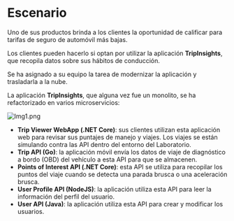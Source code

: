 
# Escenario

Uno de sus productos brinda a los clientes la oportunidad de calificar para tarifas de seguro de automóvil más bajas.

Los clientes pueden hacerlo si optan por utilizar la aplicación **TripInsights**, que recopila datos sobre sus hábitos de conducción.

Se ha asignado a su equipo la tarea de modernizar la aplicación y trasladarla a la nube.

La aplicación **TripInsights**, que alguna vez fue un monolito, se ha refactorizado en varios microservicios:

![Img1.png](https://webqualitycode.sharepoint.com/:i:/s/Comercial/EeY53AM8A3hAhzN-1wNUKBQBXwMdpJpnfi-MhNClxgq7GA?e=4Pd99n)

- **Trip Viewer WebApp (.NET Core)**: sus clientes utilizan esta aplicación web para revisar sus puntajes de manejo y viajes. Los viajes se están simulando contra las API dentro del entorno del Laboratorio.
- **Trip API (Go)**: la aplicación móvil envía los datos de viaje de diagnóstico a bordo (OBD) del vehículo a esta API para que se almacenen.
- **Points of Interest API (.NET Core)**: esta API se utiliza para recopilar los puntos del viaje cuando se detecta una parada brusca o una aceleración brusca.
- **User Profile API (NodeJS)**: la aplicación utiliza esta API para leer la información del perfil del usuario.
- **User API (Java)**: la aplicación utiliza esta API para crear y modificar los usuarios.

